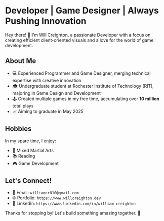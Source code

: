 # Developer | Game Designer | Always Pushing Innovation

Hey there! 👋 I'm Will Creighton, a passionate Developer with a focus on creating efficient client-oriented visuals and a love for the world of game development.

## About Me

- 💻 Experienced Programmer and Game Designer, merging technical expertise with creative innovation
- 🎓 Undergraduate student at Rochester Institute of Technology (RIT), majoring in Game Design and Development
- 🕹️ Created multiple games in my free time, accumulating over **10 million** total plays
- 📈 Aiming to graduate in May 2025

## Hobbies

In my spare time, I enjoy:

- 🥋 Mixed Martial Arts
- 📚 Reading
- 🎮 Game Development

## Let's Connect!

- 📧 Email:      `williamcr810@gmail.com`
- 🌐 Portfolio:  `https://www.willcreighton.dev`
- 🔗 LinkedIn:   `https://www.linkedin.com/in/william-creighton`

Thanks for stopping by! Let's build something amazing together. 🚀

